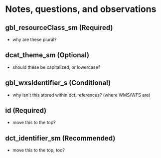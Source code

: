 # Notes, questions, and observations

## gbl_resourceClass_sm (Required)
- why are these plural?

## dcat_theme_sm (Optional)
- should these be capitalized, or lowercase?

## gbl_wxsIdentifier_s (Conditional)
- why isn't this stored within dct_references? (where WMS/WFS are)

## id (Required)
- move this to the top?

## dct_identifier_sm (Recommended)
- move this to the top, too?
